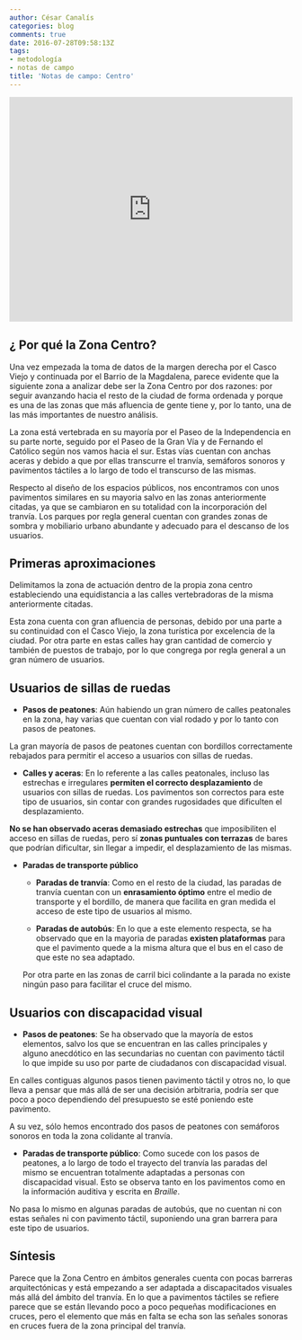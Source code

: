 ```yaml
---
author: César Canalís
categories: blog
comments: true
date: 2016-07-28T09:58:13Z
tags:
- metodología
- notas de campo
title: 'Notas de campo: Centro'
---
```


<iframe src="http://overpass-turbo.eu/map.html?Q=%2F*%0AThis%20has%20been%20generated%20by%20the%20overpass-turbo%20wizard.%0AThe%20original%20search%20was%3A%0A%E2%80%9Cnote%3D%22%23zaccesibilidad%22%E2%80%9D%0A*%2F%0A%5Bout%3Ajson%5D%5Btimeout%3A25%5D%3B%0A%2F%2F%20gather%20results%0A(%0A%20%20%2F%2F%20query%20part%20for%3A%20%E2%80%9Cnote%3D%22%23zaccesibilidad%22%E2%80%9D%0A%20%20node%5B%22note%22%3D%22%23Zaccesibilidad%22%5D(41.645722822493866%2C-0.8904612064361572%2C41.65296205227019%2C-0.8791422843933105)%3B%0A%20%20way%5B%22note%22%3D%22%23Zaccesibilidad%22%5D(41.645722822493866%2C-0.8904612064361572%2C41.65296205227019%2C-0.8791422843933105)%3B%0A%20%20relation%5B%22note%22%3D%22%23Zaccesibilidad%22%5D(41.645722822493866%2C-0.8904612064361572%2C41.65296205227019%2C-0.8791422843933105)%3B%0A)%3B%0A%2F%2F%20print%20results%0Aout%20body%3B%0A%3E%3B%0Aout%20skel%20qt%3B" width="100%" height="400" frameborder="0"></iframe>

## ¿ Por qué la Zona Centro?

Una vez empezada la toma de datos de la margen derecha por el Casco Viejo y continuada por el Barrio de la Magdalena, parece evidente que la siguiente zona a analizar debe ser la Zona Centro por dos razones: por seguir avanzando hacia el resto de la ciudad de forma ordenada y porque es una de las zonas que más afluencia de gente tiene y, por lo tanto, una de las más importantes de nuestro análisis.

La zona está vertebrada en su mayoría por el Paseo de la Independencia en su parte norte, seguido por el Paseo de la Gran Vía y de Fernando el Católico según nos vamos hacia el sur. Estas vías cuentan con anchas aceras y debido a que por ellas transcurre el tranvía, semáforos sonoros y pavimentos táctiles a lo largo de todo el transcurso de las mismas.

Respecto al diseño de los espacios públicos, nos encontramos con unos pavimentos similares en su mayoria salvo en las zonas anteriormente citadas, ya que se cambiaron en su totalidad con la incorporación del tranvía. Los parques por regla general cuentan con grandes zonas de sombra y mobiliario urbano abundante y adecuado para el descanso de los usuarios.

## Primeras aproximaciones

Delimitamos la zona de actuación dentro de la propia zona centro estableciendo una equidistancia a las calles vertebradoras de la misma anteriormente citadas.

Esta zona cuenta con gran afluencia de personas, debido por una parte a su continuidad con el Casco Viejo, la zona turística por excelencia de la ciudad. Por otra parte en estas calles hay gran cantidad de comercio y también de puestos de trabajo, por lo que congrega por regla general a un gran número de usuarios.

## Usuarios de sillas de ruedas

 * **Pasos de peatones**: Aún habiendo un gran número de calles peatonales en la zona, hay varias que cuentan con vial rodado y por lo tanto con pasos de peatones.

 La gran mayoría de pasos de peatones cuentan con bordillos correctamente rebajados para permitir el acceso a usuarios con sillas de ruedas.

 * **Calles y aceras**: En lo referente a las calles peatonales, incluso las estrechas e irregulares **permiten el correcto desplazamiento** de usuarios con sillas de ruedas. Los pavimentos son correctos para este tipo de usuarios, sin contar con grandes rugosidades que dificulten el desplazamiento.

 **No se han observado aceras demasiado estrechas** que imposibiliten el acceso en sillas de ruedas, pero sí **zonas puntuales con terrazas** de bares que podrían dificultar, sin llegar a impedir, el desplazamiento de las mismas.

* **Paradas de transporte público**
   * **Paradas de tranvía**: Como en el resto de la ciudad, las paradas de tranvía cuentan con un **enrasamiento óptimo** entre el medio de transporte y el bordillo, de manera que facilita en gran medida el acceso de este tipo de usuarios al mismo.

   * **Paradas de autobús**: En lo que a este elemento respecta, se ha observado que en la mayoria de paradas **existen plataformas** para que el pavimento quede a la misma altura que el bus en el caso de que este no sea adaptado.

   Por otra parte en las zonas de carril bici colindante a la parada no existe ningún paso para facilitar el cruce del mismo.

## Usuarios con discapacidad visual

  * **Pasos de peatones**: Se ha observado que la mayoría de estos elementos, salvo los que se encuentran en las calles principales y alguno anecdótico en las secundarias no cuentan con pavimento táctil lo que impide su uso por parte de ciudadanos con discapacidad visual.

  En calles contiguas algunos pasos tienen pavimento táctil y otros no, lo que lleva a pensar que más allá de ser una decisión arbitraria, podría ser que poco a poco dependiendo del presupuesto se esté poniendo este pavimento.

  A su vez, sólo hemos encontrado dos pasos de peatones con semáforos sonoros en toda la zona colidante al tranvía.



  * **Paradas de transporte público**: Como sucede con los pasos de peatones, a lo largo de todo el trayecto del tranvía las paradas del mismo se encuentran totalmente adaptadas a personas con discapacidad visual. Esto se observa tanto en los pavimentos como en la información auditiva y escrita en *Braille*.

  No pasa lo mismo en algunas paradas de autobús, que no cuentan ni con estas señales ni con pavimento táctil, suponiendo una gran barrera para este tipo de usuarios.

## Síntesis

Parece que la Zona Centro en ámbitos generales cuenta con pocas barreras arquitectónicas y está empezando a ser adaptada a discapacitados visuales más allá del ámbito del tranvía.
En lo que a pavimentos táctiles se refiere parece que se están llevando poco a poco pequeñas modificaciones en cruces, pero el elemento que más en falta se echa son las señales sonoras en cruces fuera de la zona principal del tranvía.
